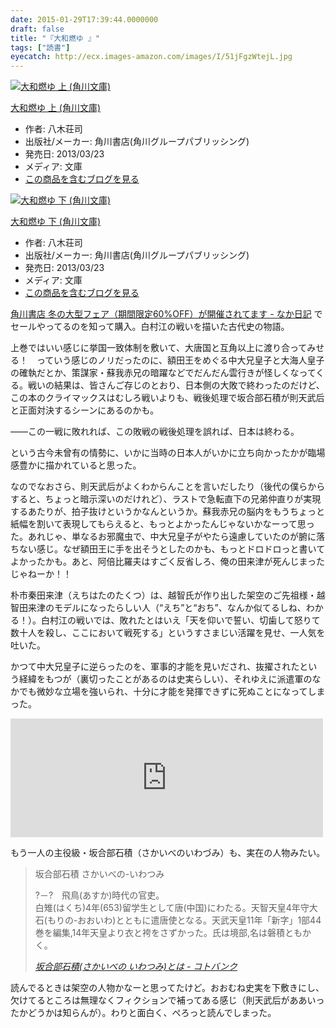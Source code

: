 ```yaml
---
date: 2015-01-29T17:39:44.0000000
draft: false
title: "『大和燃ゆ 』"
tags: ["読書"]
eyecatch: http://ecx.images-amazon.com/images/I/51jFgzWtejL.jpg
---
```

<p><div class="hatena-asin-detail"><a href="http://www.amazon.co.jp/exec/obidos/ASIN/4041007429/bestylesnet-22/"><img src="https://images-fe.ssl-images-amazon.com/images/I/51jFgzWtejL._SL160_.jpg" class="hatena-asin-detail-image" alt="大和燃ゆ 上 (角川文庫)" title="大和燃ゆ 上 (角川文庫)"></a><div class="hatena-asin-detail-info"><p class="hatena-asin-detail-title"><a href="http://www.amazon.co.jp/exec/obidos/ASIN/4041007429/bestylesnet-22/">大和燃ゆ 上 (角川文庫)</a></p><ul><li><span class="hatena-asin-detail-label">作者:</span> 八木荘司</li><li><span class="hatena-asin-detail-label">出版社/メーカー:</span> 角川書店(角川グループパブリッシング)</li><li><span class="hatena-asin-detail-label">発売日:</span> 2013/03/23</li><li><span class="hatena-asin-detail-label">メディア:</span> 文庫</li><li><a href="http://d.hatena.ne.jp/asin/4041007429/bestylesnet-22" target="_blank">この商品を含むブログを見る</a></li></ul></div><div class="hatena-asin-detail-foot"></div></div></p><p><div class="hatena-asin-detail"><a href="http://www.amazon.co.jp/exec/obidos/ASIN/4041007437/bestylesnet-22/"><img src="https://images-fe.ssl-images-amazon.com/images/I/51gAfYyxv5L._SL160_.jpg" class="hatena-asin-detail-image" alt="大和燃ゆ 下 (角川文庫)" title="大和燃ゆ 下 (角川文庫)"></a><div class="hatena-asin-detail-info"><p class="hatena-asin-detail-title"><a href="http://www.amazon.co.jp/exec/obidos/ASIN/4041007437/bestylesnet-22/">大和燃ゆ 下 (角川文庫)</a></p><ul><li><span class="hatena-asin-detail-label">作者:</span> 八木荘司</li><li><span class="hatena-asin-detail-label">出版社/メーカー:</span> 角川書店(角川グループパブリッシング)</li><li><span class="hatena-asin-detail-label">発売日:</span> 2013/03/23</li><li><span class="hatena-asin-detail-label">メディア:</span> 文庫</li><li><a href="http://d.hatena.ne.jp/asin/4041007437/bestylesnet-22" target="_blank">この商品を含むブログを見る</a></li></ul></div><div class="hatena-asin-detail-foot"></div></div></p><p><a href="http://nakaji.hatenablog.com/entry/2015/01/24/111540">&#x89D2;&#x5DDD;&#x66F8;&#x5E97; &#x51AC;&#x306E;&#x5927;&#x578B;&#x30D5;&#x30A7;&#x30A2;&#xFF08;&#x671F;&#x9593;&#x9650;&#x5B9A;60%OFF&#xFF09;&#x304C;&#x958B;&#x50AC;&#x3055;&#x308C;&#x3066;&#x307E;&#x3059; - &#x306A;&#x304B;&#x65E5;&#x8A18;</a> でセールやってるのを知って購入。白村江の戦いを描いた古代史の物語。</p><p>上巻ではいい感じに挙国一致体制を敷いて、大唐国と互角以上に渡り合ってみせる！　っていう感じのノリだったのに、額田王をめぐる中大兄皇子と大海人皇子の確執だとか、策謀家・蘇我赤兄の暗躍などでだんだん雲行きが怪しくなってくる。戦いの結果は、皆さんご存じのとおり、日本側の大敗で終わったのだけど、この本のクライマックスはむしろ戦いよりも、戦後処理で坂合部石積が則天武后と正面対決するシーンにあるのかも。</p><p>――この一戦に敗れれば、この敗戦の戦後処理を誤れば、日本は終わる。</p><p>という古今未曾有の情勢に、いかに当時の日本人がいかに立ち向かったかが臨場感豊かに描かれていると思った。</p><p>なのでなおさら、則天武后がよくわからんことを言いだしたり（後代の僕らからすると、ちょっと暗示深いのだけれど）、ラストで急転直下の兄弟仲直りが実現するあたりが、拍子抜けというかなんというか。蘇我赤兄の脳内をもうちょっと紙幅を割いて表現してもらえると、もっとよかったんじゃないかなーって思った。あれじゃ、単なるお邪魔虫で、中大兄皇子がやたら遠慮していたのが腑に落ちない感じ。なぜ額田王に手を出そうとしたのかも、もっとドロドロっと書いてよかったかも。あと、阿倍比羅夫はすごく反省しろ、俺の田来津が死んじまったじゃねーか！！</p><p>朴市秦田来津（えちはたのたくつ）は、越智氏が作り出した架空のご先祖様・越智田来津のモデルになったらしい人（“えち”と“おち”、なんか似てるしね、わかる！）。白村江の戦いでは、敗れたとはいえ「天を仰いで誓い、切歯して怒りて数十人を殺し、ここにおいて戦死する」というすさまじい活躍を見せ、一人気を吐いた。</p><p>かつて中大兄皇子に逆らったのを、軍事的才能を見いだされ、抜擢されたという経緯をもつが（裏切ったことがあるのは史実らしい）、それゆえに派遣軍のなかでも微妙な立場を強いられ、十分に才能を発揮できずに死ぬことになってしまった。</p><p><iframe src="https://hatenablog-parts.com/embed?url=https%3A%2F%2Fblog.daruyanagi.jp%2Fentry%2F2014%2F10%2F29%2F040210" title="『古代越智氏の研究』 - だるろぐ" class="embed-card embed-blogcard" scrolling="no" frameborder="0" style="display: block; width: 100%; height: 190px; max-width: 500px; margin: 10px 0px;"></iframe></p><p>もう一人の主役級・坂合部石積（さかいべのいわづみ）も、実在の人物みたい。</p>

<blockquote cite="https://kotobank.jp/word/%E5%9D%82%E5%90%88%E9%83%A8%E7%9F%B3%E7%A9%8D-1077247">
<p>坂合部石積 さかいべの-いわつみ</p><p>?－?　飛鳥(あすか)時代の官吏。<br />
白雉(はくち)4年(653)留学生として唐(中国)にわたる。天智天皇4年守大石(もりの-おおいわ)とともに遣唐使となる。天武天皇11年「新字」1部44巻を編集,14年天皇より衣と袴をさずかった。氏は境部,名は磐積ともかく。</p>

<cite><a href="https://kotobank.jp/word/%E5%9D%82%E5%90%88%E9%83%A8%E7%9F%B3%E7%A9%8D-1077247">&#x5742;&#x5408;&#x90E8;&#x77F3;&#x7A4D;(&#x3055;&#x304B;&#x3044;&#x3079;&#x306E; &#x3044;&#x308F;&#x3064;&#x307F;)&#x3068;&#x306F; - &#x30B3;&#x30C8;&#x30D0;&#x30F3;&#x30AF;</a></cite>
</blockquote>
<p>読んでるときは架空の人物かなーと思ってたけど。おおむね史実を下敷きにし、欠けてるところは無理なくフィクションで補ってある感じ（則天武后がああいったかどうかは知らんが）。わりと面白く、ぺろっと読んでしまった。</p>
